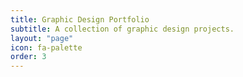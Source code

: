 ```yaml
---
title: Graphic Design Portfolio
subtitle: A collection of graphic design projects.
layout: "page"
icon: fa-palette
order: 3
---
```

